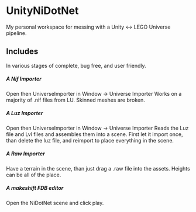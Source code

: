 # UnityNiDotNet

My personal workspace for messing with a Unity <-> LEGO Universe pipeline.

## Includes
In various stages of complete, bug free, and user friendly.

##### A Nif Importer
Open then UniverseImporter in Window -> Universe Importer
Works on a majority of .nif files from LU. Skinned meshes are broken.

##### A Luz Importer
Open then UniverseImporter in Window -> Universe Importer
Reads the Luz file and Lvl files and assembles them into a scene.
First let it import once, than delete the luz file, and reimport to place everything in the scene.

##### A Raw Importer
Have a terrain in the scene, than just drag a .raw file into the assets. Heights can be all of the place.

##### A makeshift FDB editor
Open the NiDotNet scene and click play.
